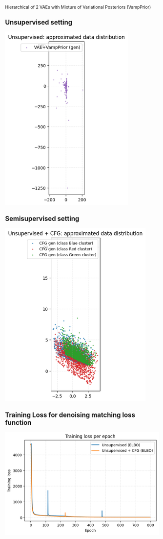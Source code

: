 Hierarchical of 2 VAEs with Mixture of Variational Posteriors (VampPrior)

## Unsupervised setting
![image](unsup_approxDataDistribution.png) 

## Semisupervised setting
![image](unsup-cfg_approxDataDistribution.png)

## Training Loss for denoising matching loss function
![image](elboLoss_for_2trainings.png)

